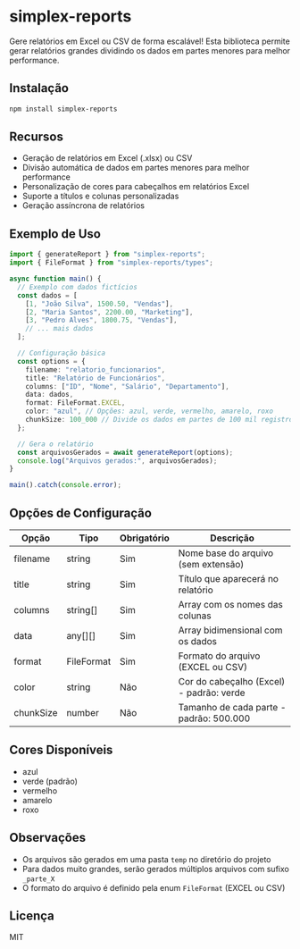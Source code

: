 # simplex-reports

Gere relatórios em Excel ou CSV de forma escalável! Esta biblioteca permite gerar relatórios grandes dividindo os dados em partes menores para melhor performance.

## Instalação

```bash
npm install simplex-reports
```

## Recursos

- Geração de relatórios em Excel (.xlsx) ou CSV
- Divisão automática de dados em partes menores para melhor performance
- Personalização de cores para cabeçalhos em relatórios Excel
- Suporte a títulos e colunas personalizadas
- Geração assíncrona de relatórios

## Exemplo de Uso

```typescript
import { generateReport } from "simplex-reports";
import { FileFormat } from "simplex-reports/types";

async function main() {
  // Exemplo com dados fictícios
  const dados = [
    [1, "João Silva", 1500.50, "Vendas"],
    [2, "Maria Santos", 2200.00, "Marketing"],
    [3, "Pedro Alves", 1800.75, "Vendas"],
    // ... mais dados
  ];

  // Configuração básica
  const options = {
    filename: "relatorio_funcionarios",
    title: "Relatório de Funcionários",
    columns: ["ID", "Nome", "Salário", "Departamento"],
    data: dados,
    format: FileFormat.EXCEL,
    color: "azul", // Opções: azul, verde, vermelho, amarelo, roxo
    chunkSize: 100_000 // Divide os dados em partes de 100 mil registros
  };

  // Gera o relatório
  const arquivosGerados = await generateReport(options);
  console.log("Arquivos gerados:", arquivosGerados);
}

main().catch(console.error);
```

## Opções de Configuração

| Opção | Tipo | Obrigatório | Descrição |
|-------|------|-------------|-----------|
| filename | string | Sim | Nome base do arquivo (sem extensão) |
| title | string | Sim | Título que aparecerá no relatório |
| columns | string[] | Sim | Array com os nomes das colunas |
| data | any[][] | Sim | Array bidimensional com os dados |
| format | FileFormat | Sim | Formato do arquivo (EXCEL ou CSV) |
| color | string | Não | Cor do cabeçalho (Excel) - padrão: verde |
| chunkSize | number | Não | Tamanho de cada parte - padrão: 500.000 |

## Cores Disponíveis

- azul
- verde (padrão)
- vermelho
- amarelo
- roxo

## Observações

- Os arquivos são gerados em uma pasta `temp` no diretório do projeto
- Para dados muito grandes, serão gerados múltiplos arquivos com sufixo `_parte_X`
- O formato do arquivo é definido pela enum `FileFormat` (EXCEL ou CSV)

## Licença

MIT
